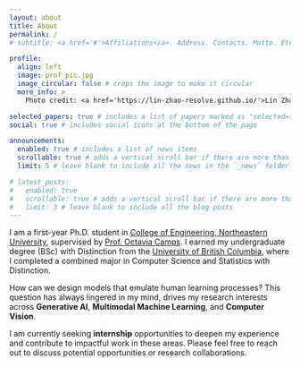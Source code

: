 ```yaml
---
layout: about
title: About
permalink: /
# subtitle: <a href='#'>Affiliations</a>. Address. Contacts. Motto. Etc.

profile:
  align: left
  image: prof_pic.jpg
  image_circular: false # crops the image to make it circular
  more_info: >
    Photo credit: <a href='https://lin-zhao-resolve.github.io/'>Lin Zhao</a>

selected_papers: true # includes a list of papers marked as "selected={true}"
social: true # includes social icons at the bottom of the page

announcements:
  enabled: true # includes a list of news items
  scrollable: true # adds a vertical scroll bar if there are more than 3 news items
  limit: 5 # leave blank to include all the news in the `_news` folder

# latest_posts:
#   enabled: true
#   scrollable: true # adds a vertical scroll bar if there are more than 3 new posts items
#   limit: 3 # leave blank to include all the blog posts
---
```


I am a first-year Ph.D. student in [College of Engineering, Northeastern University](https://coe.northeastern.edu/), supervised by [Prof. Octavia Camps](https://coe.northeastern.edu/people/camps-octavia/). I earned my undergraduate degree (BSc) with Distinction from the [University of British Columbia](https://www.ubc.ca/), where I completed a combined major in Computer Science and Statistics with Distinction.

How can we design models that emulate human learning processes? This question has always lingered in my mind, drives my research interests across **Generative AI**, **Multimodal Machine Learning**, and **Computer Vision**. 

I am currently seeking **internship** opportunities to deepen my experience and contribute to impactful work in these areas. Please feel free to reach out to discuss potential opportunities or research collaborations.

<div style="text-align: center; transform: scale(0.2); transform-origin: top right; margin: 0px 0px -800px 0px;">
  <script type="text/javascript" id="clstr_globe" src="//clustrmaps.com/globe.js?d=WWzj7wUZaMMSGxBXkDOfgK8JsOEUsd49IbElxacNIp0"></script>
</div>

<!-- <div style="text-align: right; transform-origin: right; margin: -600px -600px -490px 0px;">
  <script type='text/javascript' id='clustrmaps' src='//cdn.clustrmaps.com/map_v2.js?cl=ffffff&w=300&t=tt&d=WWzj7wUZaMMSGxBXkDOfgK8JsOEUsd49IbElxacNIp0&co=97b4d3&cmo=bbaacc&cmn=d8b4b4&ct=ffffff'></script>
</div> --> 
